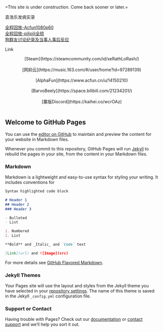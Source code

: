 =This site is under construction. Come back sooner or later.=

袁浩乐发病实录

[全程回放-Acfun1080p60](https://www.acfun.cn/v/ac24563298)<br />
[全程回放-pilipili全损](https://www.bilibili.com/video/BV1DK4y1n7d2)<br />
[狗群友讨论纪录及当事人事后反应](https://Innotori.github.io/袁浩乐发病讨论实录.txt)<br />

Link

<center>[Steam](https://steamcommunity.com/id/xeRathLoRash/)</center><br />
<center>[网抑云](https://music.163.com/#/user/home?id=97289139)</center><br />
<center>[AlphaFun](https://www.acfun.cn/u/14150210)</center><br />
<center>[BarvoBeely](https://space.bilibili.com/21234201/)</center><br />
<center>[寨版Discord](https://kaihei.co/wcrOAz)</center><br />


## Welcome to GitHub Pages

You can use the [editor on GitHub](https://github.com/Innotori/Innotori.github.io/edit/main/index.md) to maintain and preview the content for your website in Markdown files.

Whenever you commit to this repository, GitHub Pages will run [Jekyll](https://jekyllrb.com/) to rebuild the pages in your site, from the content in your Markdown files.

### Markdown

Markdown is a lightweight and easy-to-use syntax for styling your writing. It includes conventions for

```markdown
Syntax highlighted code block

# Header 1
## Header 2
### Header 3

- Bulleted
- List

1. Numbered
2. List

**Bold** and _Italic_ and `Code` text

[Link](url) and ![Image](src)
```

For more details see [GitHub Flavored Markdown](https://guides.github.com/features/mastering-markdown/).

### Jekyll Themes

Your Pages site will use the layout and styles from the Jekyll theme you have selected in your [repository settings](https://github.com/Innotori/Innotori.github.io/settings). The name of this theme is saved in the Jekyll `_config.yml` configuration file.

### Support or Contact

Having trouble with Pages? Check out our [documentation](https://docs.github.com/categories/github-pages-basics/) or [contact support](https://support.github.com/contact) and we’ll help you sort it out.
